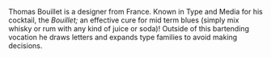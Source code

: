 Thomas Bouillet is a designer from France. Known in Type and Media for his cocktail, the *Bouillet;* an effective cure for mid term blues (simply mix whisky or rum with any kind of juice or soda)! Outside of this bartending vocation he draws letters and expands type families to avoid making decisions.